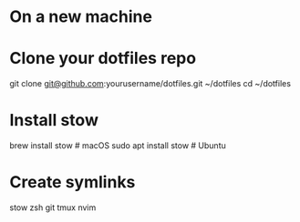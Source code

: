 # On a new machine
# Clone your dotfiles repo
git clone git@github.com:yourusername/dotfiles.git ~/dotfiles
cd ~/dotfiles

# Install stow
brew install stow         # macOS
sudo apt install stow     # Ubuntu

# Create symlinks
stow zsh git tmux nvim
